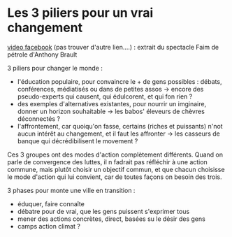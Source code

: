 # Les 3 piliers pour un vrai changement

[video facebook](https://www.facebook.com/indigneducanape/videos/1528262770572804/) (pas trouver d'autre lien....) : extrait du spectacle Faim de pétrole d'Anthony Brault

3 piliers pour changer le monde :
- l'éducation populaire, pour convaincre le + de gens possibles : débats, conférences, médiatisés ou dans de petites assos -> encore des pseudo-experts qui causent, qui édulcorent, et qui fon rien ?
- des exemples d'alternatives existantes, pour nourrir un imginaire, donner un horizon souhaitable -> les babos' éleveurs de chèvres déconnectés ?
- l'affrontement, car quoiqu'on fasse, certains (riches et puissants) n'not aucun intérêt au changement, et il faut les affronter -> les casseurs de banque qui décrédibilisent le movement ?

Ces 3 groupes ont des modes d'action complètement différents. Quand on parle de convergence des luttes, il n fadrait pas réfléchir à une action commune, mais plutôt choisir un objectif commun, et que chacun choisisse le mode d'action qui lui convient, car de toutes façons on  besoin des trois.


3 phases pour monte une ville en transition :

- éduquer, faire connaîte
- débatre pour de vrai, que les gens puissent s'exprimer tous
- mener des actions concrètes, direct, basées su le désir des gens
- camps action climat ?